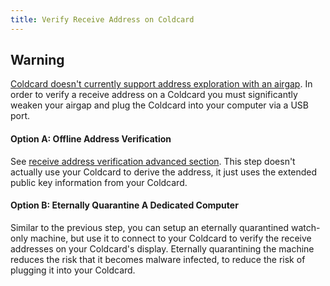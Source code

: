 ```yaml
---
title: Verify Receive Address on Coldcard
---
```


## Warning
[Coldcard doesn't currently support address exploration with an airgap](https://github.com/Coldcard/firmware/pull/25).
In order to verify a receive address on a Coldcard you must significantly weaken your airgap and plug the Coldcard into your computer via a USB port.

#### Option A: Offline Address Verification
See [receive address verification advanced section](advanced#redundant_address_verification).
This step doesn't actually use your Coldcard to derive the address, it just uses the extended public key information from your Coldcard.


#### Option B: Eternally Quarantine A Dedicated Computer
Similar to the previous step, you can setup an eternally quarantined watch-only machine, but use it to connect to your Coldcard to verify the receive addresses on your Coldcard's display.
Eternally quarantining the machine reduces the risk that it becomes malware infected, to reduce the risk of plugging it into your Coldcard.
